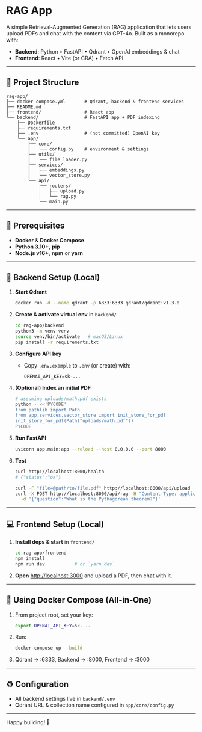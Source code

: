 # RAG App

A simple Retrieval‑Augmented Generation (RAG) application that lets users upload PDFs and chat with the content via GPT-4o. Built as a monorepo with:

* **Backend**: Python • FastAPI • Qdrant • OpenAI embeddings & chat
* **Frontend**: React • Vite (or CRA) • Fetch API

---

## 📂 Project Structure

```
rag-app/
├── docker-compose.yml       # Qdrant, backend & frontend services
├── README.md
├── frontend/                # React app
└── backend/                 # FastAPI app + PDF indexing
    ├── Dockerfile
    ├── requirements.txt
    ├── .env                 # (not committed) OpenAI key
    └── app/
        ├── core/
        │   └── config.py    # environment & settings
        ├── utils/
        │   └── file_loader.py
        ├── services/
        │   ├── embeddings.py
        │   └── vector_store.py
        └── api/
            ├── routers/
            │   ├── upload.py
            │   └── rag.py
            └── main.py
```

---

## 🚀 Prerequisites

* **Docker** & **Docker Compose**
* **Python 3.10+**, **pip**
* **Node.js v16+**, **npm** or **yarn**

---

## 🔧 Backend Setup (Local)

1. **Start Qdrant**

   ```bash
   docker run -d --name qdrant -p 6333:6333 qdrant/qdrant:v1.3.0
   ```
2. **Create & activate virtual env** in `backend/`

   ```bash
   cd rag-app/backend
   python3 -m venv venv
   source venv/bin/activate   # macOS/Linux
   pip install -r requirements.txt
   ```
3. **Configure API key**

   * Copy `.env.example` to `.env` (or create) with:

     ```env
     OPENAI_API_KEY=sk-...
     ```
4. **(Optional) Index an initial PDF**

   ```bash
   # assuming uploads/math.pdf exists
   python - <<'PYCODE'
   from pathlib import Path
   from app.services.vector_store import init_store_for_pdf
   init_store_for_pdf(Path("uploads/math.pdf"))
   PYCODE
   ```
5. **Run FastAPI**

   ```bash
   uvicorn app.main:app --reload --host 0.0.0.0 --port 8000
   ```
6. **Test**

   ```bash
   curl http://localhost:8000/health
   # {"status":"ok"}

   curl -F "file=@path/to/file.pdf" http://localhost:8000/api/upload
   curl -X POST http://localhost:8000/api/rag -H "Content-Type: application/json" \
     -d '{"question":"What is the Pythagorean theorem?"}'
   ```

---

## 💻 Frontend Setup (Local)

1. **Install deps & start** in `frontend/`

   ```bash
   cd rag-app/frontend
   npm install
   npm run dev           # or `yarn dev`
   ```
2. **Open** [http://localhost:3000](http://localhost:3000) and upload a PDF, then chat with it.

---

## 🐳 Using Docker Compose (All‑in‑One)

1. From project root, set your key:

   ```bash
   export OPENAI_API_KEY=sk-...
   ```
2. Run:

   ```bash
   docker-compose up --build
   ```
3. Qdrant → :6333, Backend → :8000, Frontend → :3000

---

## ⚙️ Configuration

* All backend settings live in `backend/.env`
* Qdrant URL & collection name configured in `app/core/config.py`

---

Happy building! 🎉
